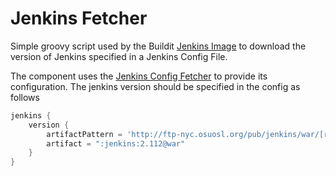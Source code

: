 # Jenkins Fetcher

Simple groovy script used by the Buildit [Jenkins Image](https://github.com/buildit/jenkins-image) to download the version of Jenkins specified in a Jenkins Config File. 

The component uses the [Jenkins Config Fetcher](https://github.com/buildit/jenkins-config-fetcher) to provide its configuration. The jenkins version should be specified in the config as follows

```groovy
jenkins {
    version {
        artifactPattern = 'http://ftp-nyc.osuosl.org/pub/jenkins/war/[revision]/[module].[ext]'
        artifact = ":jenkins:2.112@war"
    }
}
```
